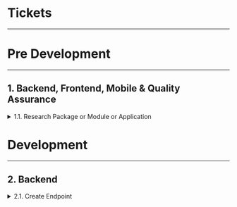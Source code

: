 # Tickets
---

# Pre Development
---

## 1. Backend, Frontend, Mobile & Quality Assurance
<details>
  <summary>1.1. Research Package or Module or Application</summary>
  
  ### "Research Package or Module or Application"
  #### Deskripsi
  Menguji coba dan melakukan riset terhadap sebuah _package_, _module_ dan _application_ akan dilakukan oleh programmer Backend, Frontend dan Mobile serta Quality Assurance untuk membantu proses pengembangan _software_. Aktivitas ini dapat dilakukan dalam beberapa bentuk seperti : 

  1. Bertanya kepada teman kerja yang pernah mengerjakan dengan _case_ yang sama atau menyerupai
  2. Membaca dokumentasi melalui GitHub, NPM, Go Package ataupun website resmi aplikasi
  3. Melakukan uji coba terhadap _package_ dan _module_ untuk di implementasi
  4. Melakukan instalasi _application_ diperangkat kerja dan di uji coba

  #### Standar
  Aktivitas ini memiliki sebuah standar pengerjaan seperti :

  1. Membuat dokumentasi dari sebuah _package_ dan _module_ yang diuji coba serta rangkuman akhir apakah _package_ dan _module_ dapat digunakan.
  2. Membuat dokumentasi dari sebuah _application_ yang diinstall dan diuji coba beserta screenshot penggunaan dapat digunakan erta rangkuman akhir apakah _application_ dapat digunakan.

  #### Pembobotan
  Aktivitas ini memiliki pembobotan awal dan dapat berkembang dengan detail :
  
  1. **Research - 2 Story Point**
  <br>Aktivitas "Research Package or Module or Application" digolongkan _research_, apabila dibutuhkan waktu lebih untuk melaksanakan aktivitas ini dapat menghubungi PM dan EM produk terkait.

      Contoh :
        <code style="color : red">Research Face Detection on Nuxt</code>
        <code style="color : red">Research Face Detection on Swift</code>
        <code style="color : red">Research K9 for Analyze on Endpoint</code>
        <code style="color : red">Research Data Stream on Golang Avoid Create File</code>


</details>

# Development
---
## 2. Backend
<details>
  <summary>2.1. Create Endpoint</summary>

  ### "Create Endpoint"
  #### Deskripsi
  Membuat endpoint akan dilakukan oleh programmer Backend untuk memenuhi proses bisnis yang di butuhkan. Aktivitas ini dikategorikan sebagai :

  1. Membuat sebuah route baru yang belum pernah ada
  2. Membuat sebuah route yang sama dengan yang sudah ada namun berbeda HTTP method yang digunakan
  #### Standar
  Aktivitas ini memiliki sebuah standar pengerjaan seperti :
  1. Penerapan pengecekan _Value_ pada _URL Params_ dan _URL Query Params_ sesuasi kebutuhan dan mencakupi _negative case_ - GET Detail
  2. Penerapan pengecekan _Value_ pada _HTTP Body_ yang digunakan pada _HTTP Body Form-Data_, _HTTP Body Raw_ dan _HTTP x www url encoded_ sesuai kebutuhan dan mencakupi _negative case_ - POST data dan PUT data
  3. Penerapan pengecekan _Meta_ pada _HTTP Response_ dengan menyertakan informasi _page_, _per_page_, _total_ - GET list data
  #### Pembobotan
  Aktivitas ini memiliki pembobotan awal dan dapat berkembang yang dibagi tiga dengan detail :

  1. **Simple - 2 Story Point**
  <br>Aktivitas "Create Endpoint" digolongkan _simple_ apabila melakukan satu proses yang terhubung ke database untuk mengambil, merubah atau menambahkan suatu _value. Setiap endpoint diharuskan memiliki log baik internal ataupun di Datadog. Aktivitas harus memenuhi semua kriteria dibawah :
      1. Melakukan validasi _Value_ dari _URL Params_
      2. Melakukan validasi _Value_ dari _URL Query Params_
      3. Melakukan validasi _Value_ dari _HTTP Body_

      Contoh :
        <code style="color : red">Endpoint Activate Data</code>
        <code style="color : red">Endpoint Deactivate Data</code>
        <code style="color : red">Endpoint Get Detail Data</code>
        <code style="color : red">Endpoint Create Data</code>
  &nbsp;

  2. **Compound - 4 Story Point**
  <br>Aktivitas "Create Endpoint" digolongkan _compound_ apabila memenuhi semua aktivitas golongan _simple_ dan minimal satu dari aktivitas dibawah :
       1. Melakukan Proses Encrypt & Decrypt
       2. Terhubung ke layanan pendukung seperti Google Cloud Storage, Google Pub/Sub dan service lainnya
       3. Endpoint membutuhkan _route internal_ dan _route external_ agar bisa digunakan

      Contoh :
        <code style="color : red">Endpoint Create Data with Image</code>
        <code style="color : red">Endpoint Post Data Background Process</code>
        <code style="color : red">Endpoint Get Detail Data with Presigned Image</code>
        <code style="color : red">Endpoint Create Data</code>
  &nbsp;

  3. **Complex - 6 Story Point**
  <br>Aktivitas "Create Endpoint" digolongkan _complex_ apabila memenuhi semua aktivitas golongan _compound_ dan minimal satu dari aktivitas dibawah :
       1. Terhubung ke pihak ketiga secara langsung untuk melakukan pengiriman email, OTP dan kebutuhan lainnya
       2. Terhubug ke pihak ketiga antar produk di privy seperti PrivyTool, PrivySign, PrivyCarstenz dan service lainnya
       3. Melakukan proses yang membutuhkan _service_ lain untuk memastikan kebutuhan bisnis berjalan seperti _generate document_ ataupun hal yang setara dengan hal tersebut

      Contoh :
        <code style="color : red">Endpoint Submit Data and Generate Document</code>
        <code style="color : red">Endpoint Submit Data and Send Push Notification</code>
</details>
